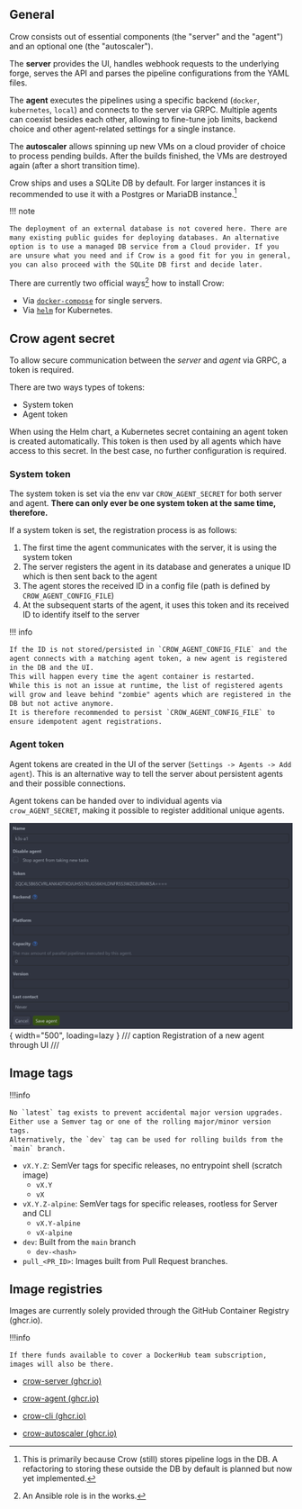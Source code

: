 ## General

Crow consists out of essential components (the "server" and the "agent") and an optional one (the "autoscaler").

The **server** provides the UI, handles webhook requests to the underlying forge, serves the API and parses the pipeline configurations from the YAML files.

The **agent** executes the pipelines using a specific backend (`docker`, `kubernetes`, `local`) and connects to the server via GRPC.
Multiple agents can coexist besides each other, allowing to fine-tune job limits, backend choice and other agent-related settings for a single instance.

The **autoscaler** allows spinning up new VMs on a cloud provider of choice to process pending builds.
After the builds finished, the VMs are destroyed again (after a short transition time).

Crow ships and uses a SQLite DB by default.
For larger instances it is recommended to use it with a Postgres or MariaDB instance.[^2]

!!! note

    The deployment of an external database is not covered here. There are many existing public guides for deploying databases. An alternative option is to use a managed DB service from a Cloud provider. If you are unsure what you need and if Crow is a good fit for you in general, you can also proceed with the SQLite DB first and decide later.

There are currently two official ways[^1] how to install Crow:

- Via [`docker-compose`](docker-compose.md) for single servers.
- Via [`helm`](helm.md) for Kubernetes.

## Crow agent secret

To allow secure communication between the _server_ and _agent_ via GRPC, a token is required.

There are two ways types of tokens:

- System token
- Agent token

When using the Helm chart, a Kubernetes secret containing an agent token is created automatically.
This token is then used by all agents which have access to this secret.
In the best case, no further configuration is required.

### System token

The system token is set via the env var `CROW_AGENT_SECRET` for both server and agent.
**There can only ever be one system token at the same time, therefore.**

If a system token is set, the registration process is as follows:

1. The first time the agent communicates with the server, it is using the system token
2. The server registers the agent in its database and generates a unique ID which is then sent back to the agent
3. The agent stores the received ID in a config file (path is defined by `CROW_AGENT_CONFIG_FILE`)
4. At the subsequent starts of the agent, it uses this token and its received ID to identify itself to the server

!!! info

    If the ID is not stored/persisted in `CROW_AGENT_CONFIG_FILE` and the agent connects with a matching agent token, a new agent is registered in the DB and the UI.
    This will happen every time the agent container is restarted.
    While this is not an issue at runtime, the list of registered agents will grow and leave behind "zombie" agents which are registered in the DB but not active anymore.
    It is therefore recommended to persist `CROW_AGENT_CONFIG_FILE` to ensure idempotent agent registrations.

### Agent token

Agent tokens are created in the UI of the server (`Settings -> Agents -> Add agent`).
This is an alternative way to tell the server about persistent agents and their possible connections.

Agent tokens can be handed over to individual agents via `crow_AGENT_SECRET`, making it possible to register additional unique agents.

![Agent creation](img/new-agent-registration.png){ width="500", loading=lazy }
/// caption
Registration of a new agent through UI
///

[^2]: This is primarily because Crow (still) stores pipeline logs in the DB. A refactoring to storing these outside the DB by default is planned but now yet implemented.

## Image tags

!!!info

    No `latest` tag exists to prevent accidental major version upgrades.
    Either use a Semver tag or one of the rolling major/minor version tags.
    Alternatively, the `dev` tag can be used for rolling builds from the `main` branch.

- `vX.Y.Z`: SemVer tags for specific releases, no entrypoint shell (scratch image)
    - `vX.Y`
    - `vX`
- `vX.Y.Z-alpine`: SemVer tags for specific releases, rootless for Server and CLI
    - `vX.Y-alpine`
    - `vX-alpine`
- `dev`: Built from the `main` branch
    - `dev-<hash>`
- `pull_<PR_ID>`: Images built from Pull Request branches.

## Image registries

Images are currently solely provided through the GitHub Container Registry (ghcr.io).

!!!info

    If there funds available to cover a DockerHub team subscription, images will also be there.

- [crow-server (ghcr.io)](https://github.com/crowci/crow/pkgs/container/crow-server)

- [crow-agent (ghcr.io)](https://github.com/crowci/crow/pkgs/container/crow-agent)

- [crow-cli (ghcr.io)](https://github.com/crowci/crow/pkgs/container/crow-cli)

- [crow-autoscaler (ghcr.io)](https://github.com/crowci/crow/pkgs/container/crow-autoscaler)

[^1]: An Ansible role is in the works.

